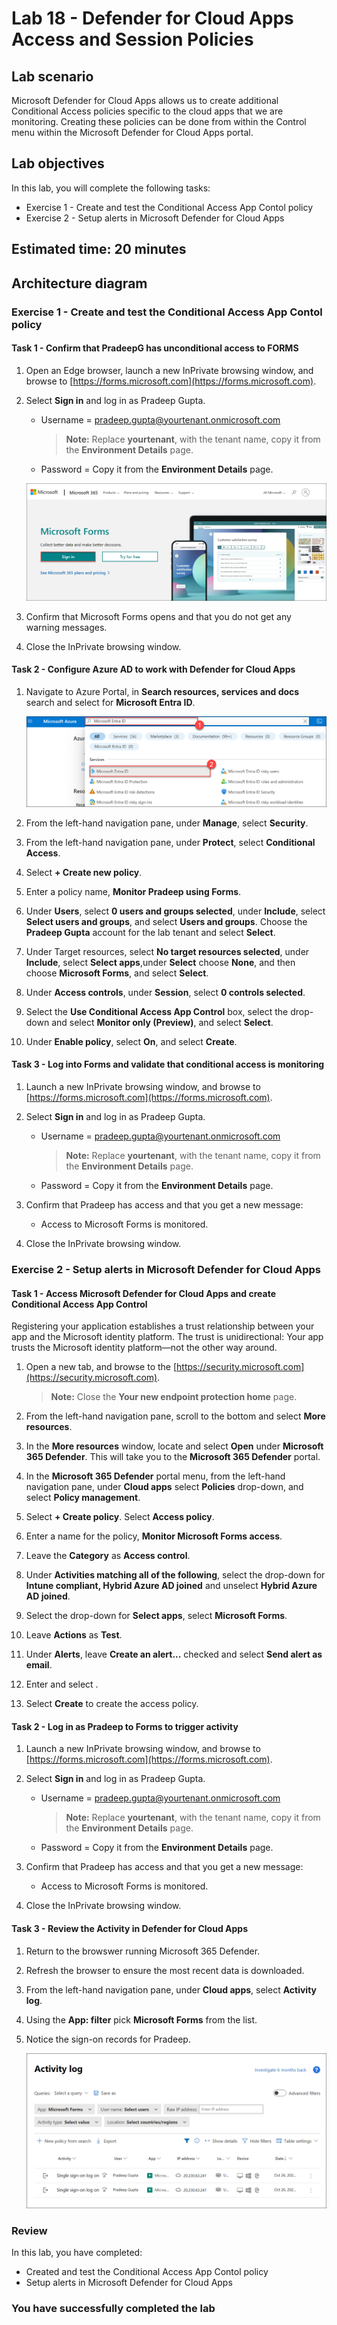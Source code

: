 # Lab 18 - Defender for Cloud Apps Access and Session Policies

## Lab scenario

Microsoft Defender for Cloud Apps  allows us to create additional Conditional Access policies specific to the cloud apps that we are monitoring.  Creating these policies can be done from within the Control menu within the Microsoft Defender for Cloud Apps  portal.

## Lab objectives
In this lab, you will complete the following tasks:

+ Exercise 1 - Create and test the Conditional Access App Contol policy
+ Exercise 2 - Setup alerts in Microsoft Defender for Cloud Apps

## Estimated time: 20 minutes

## Architecture diagram

### Exercise 1 - Create and test the Conditional Access App Contol policy

#### Task 1 - Confirm that PradeepG has unconditional access to FORMS

1. Open an Edge browser, launch a new InPrivate browsing window, and browse to [https://forms.microsoft.com](https://forms.microsoft.com).

1. Select **Sign in** and log in as Pradeep Gupta.
   - Username = pradeep.gupta@yourtenant.onmicrosoft.com

      >**Note:** Replace **yourtenant**, with the tenant name, copy it from the **Environment Details** page.
   - Password = Copy it from the **Environment Details** page.

   ![Screen image displaying the Azure resources discovery page with the subscription and manage resource highlighted](./media/signin.png)

1. Confirm that Microsoft Forms opens and that you do not get any warning messages.

1. Close the InPrivate browsing window.

#### Task 2 - Configure Azure AD to work with Defender for Cloud Apps

1. Navigate to Azure Portal, in **Search resources, services and docs** search and select for **Microsoft Entra ID**.

   ![Screen image displaying the Azure resources discovery page with the subscription and manage resource highlighted](./media/MicrosoftentraID.png)

2. From the left-hand navigation pane, under **Manage**, select **Security**.

3. From the left-hand navigation pane, under **Protect**, select **Conditional Access**.

4. Select **+ Create new policy**.

5. Enter a policy name, **Monitor Pradeep using Forms**.

6. Under **Users**, select **0 users and groups selected**, under **Include**, select **Select users and groups**, and select **Users and groups**.
Choose the **Pradeep Gupta** account for the lab tenant and select **Select**.

8. Under Target resources, select **No target resources selected**, under **Include**, select **Select apps**,under **Select** choose **None**, and then choose **Microsoft Forms**, and select **Select**. 

9. Under **Access controls**, under **Session**, select **0 controls selected**.

10. Select the **Use Conditional Access App Control** box, select the drop-down and select **Monitor only (Preview)**, and select **Select**.

11. Under **Enable policy**, select **On**, and select **Create**.

#### Task 3 - Log into Forms and validate that conditional access is monitoring

1. Launch a new InPrivate browsing window, and browse to [https://forms.microsoft.com](https://forms.microsoft.com).

1. Select **Sign in** and log in as Pradeep Gupta.
   - Username = pradeep.gupta@yourtenant.onmicrosoft.com

      >**Note:** Replace **yourtenant**, with the tenant name, copy it from the **Environment Details** page.
   - Password = Copy it from the **Environment Details** page.

1. Confirm that Pradeep has access and that you get a new message:
   - Access to Microsoft Forms is monitored.

1. Close the InPrivate browsing window.

### Exercise 2 - Setup alerts in Microsoft Defender for Cloud Apps

#### Task 1 - Access Microsoft Defender for Cloud Apps and create Conditional Access App Control

Registering your application establishes a trust relationship between your app and the Microsoft identity platform. The trust is unidirectional: Your app trusts the Microsoft identity platform—not the other way around.

1. Open a new tab, and browse to the [https://security.microsoft.com](https://security.microsoft.com).

   >**Note:** Close the **Your new endpoint protection home** page.

1. From the left-hand navigation pane, scroll to the bottom and select **More resources**.

1. In the **More resources** window, locate and select **Open** under **Microsoft 365 Defender**.  This will take you to the **Microsoft 365 Defender** portal.

1. In the **Microsoft 365 Defender** portal menu, from the left-hand navigation pane, under **Cloud apps** select **Policies** drop-down, and select **Policy management**.

1. Select **+ Create policy**. Select **Access policy**.

1. Enter a name for the policy, **Monitor Microsoft Forms access**.

1. Leave the **Category** as **Access control**.

1. Under **Activities matching all of the following**, select the drop-down for **Intune compliant, Hybrid Azure AD joined** and unselect **Hybrid Azure AD joined**.

1. Select the drop-down for **Select apps**, select **Microsoft Forms**.

1. Leave **Actions** as **Test**.

1. Under **Alerts**, leave **Create an alert...** checked and select **Send alert as email**.

1. Enter and select **<inject key="AzureAdUserEmail"></inject>**.

1. Select **Create** to create the access policy.

#### Task 2 - Log in as Pradeep to Forms to trigger activity

1. Launch a new InPrivate browsing window, and browse to [https://forms.microsoft.com](https://forms.microsoft.com).

1. Select **Sign in** and log in as Pradeep Gupta.
   - Username = pradeep.gupta@yourtenant.onmicrosoft.com

      >**Note:** Replace **yourtenant**, with the tenant name, copy it from the **Environment Details** page.
   - Password = Copy it from the **Environment Details** page.

1. Confirm that Pradeep has access and that you get a new message:
   - Access to Microsoft Forms is monitored.

1. Close the InPrivate browsing window.

#### Task 3 - Review the Activity in Defender for Cloud Apps

1. Return to the browswer running Microsoft 365 Defender.

2. Refresh the browser to ensure the most recent data is downloaded.

3. From the left-hand navigation pane, under **Cloud apps**, select **Activity log**.

4. Using the **App: filter** pick **Microsoft Forms** from the list.

5. Notice the sign-on records for Pradeep.

   ![Screen image displaying the Azure resources discovery page with the subscription and manage resource highlighted](./media/singlesignon.png)

### Review
In this lab, you have completed:
- Created and test the Conditional Access App Contol policy
- Setup alerts in Microsoft Defender for Cloud Apps

### You have successfully completed the lab